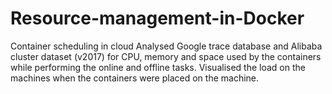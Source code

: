 # Resource-management-in-Docker
Container scheduling in cloud
Analysed Google trace database and Alibaba cluster dataset (v2017) for CPU, memory and space used by the containers while performing the online and offline tasks.
Visualised the load on the machines when the containers were placed on the machine.
